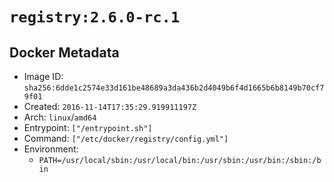 # `registry:2.6.0-rc.1`

## Docker Metadata

- Image ID: `sha256:6dde1c2574e33d161be48689a3da436b2d4049b6f4d1665b6b8149b70cf79f01`
- Created: `2016-11-14T17:35:29.919911197Z`
- Arch: `linux`/`amd64`
- Entrypoint: `["/entrypoint.sh"]`
- Command: `["/etc/docker/registry/config.yml"]`
- Environment:
  - `PATH=/usr/local/sbin:/usr/local/bin:/usr/sbin:/usr/bin:/sbin:/bin`
